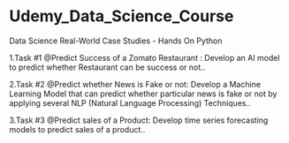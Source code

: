 # Udemy_Data_Science_Course
Data Science Real-World Case Studies - Hands On Python

1.Task #1 @Predict Success of a Zomato Restaurant : Develop an AI model to predict whether Restaurant can be success or not..

2.Task #2 @Predict whether News is Fake or not: Develop a Machine Learning Model that can predict whether particular news is fake or not by applying several NLP (Natural Language Processing) Techniques..

3.Task #3 @Predict sales of a Product: Develop time series forecasting models to predict sales of a product..
